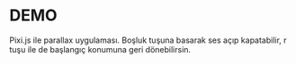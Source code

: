 # DEMO

Pixi.js ile parallax uygulaması.
Boşluk tuşuna basarak ses açıp kapatabilir, r tuşu ile de başlangıç konumuna geri dönebilirsin.

